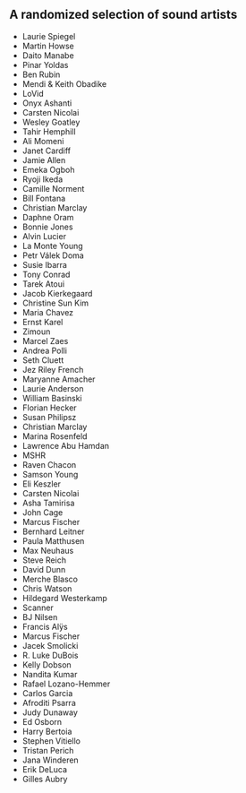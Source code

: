 ## A randomized selection of sound artists
- Laurie Spiegel
- Martin Howse
- Daito Manabe
- Pinar Yoldas
- Ben Rubin
- Mendi & Keith Obadike
- LoVid
- Onyx Ashanti
- Carsten Nicolai
- Wesley Goatley
- Tahir Hemphill
- Ali Momeni
- Janet Cardiff
- Jamie Allen
- Emeka Ogboh
- Ryoji Ikeda
- Camille Norment 
- Bill Fontana
- Christian Marclay
- Daphne Oram
- Bonnie Jones
- Alvin Lucier
- La Monte Young
- Petr Válek Doma
- Susie Ibarra
- Tony Conrad
- Tarek Atoui
- Jacob Kierkegaard
- Christine Sun Kim
- Maria Chavez
- Ernst Karel
- Zimoun
- Marcel Zaes
- Andrea Polli
- Seth Cluett
- Jez Riley French
- Maryanne Amacher
- Laurie Anderson
- William Basinski
- Florian Hecker
- Susan Philipsz
- Christian Marclay
- Marina Rosenfeld
- Lawrence Abu Hamdan
- MSHR
- Raven Chacon
- Samson Young
- Eli Keszler
- Carsten Nicolai
- Asha Tamirisa
- John Cage
- Marcus Fischer
- Bernhard Leitner
- Paula Matthusen
- Max Neuhaus
- Steve Reich
- David Dunn
- Merche Blasco
- Chris Watson
- Hildegard Westerkamp
- Scanner
- BJ Nilsen
- Francis Alÿs
- Marcus Fischer
- Jacek Smolicki
- R. Luke DuBois
- Kelly Dobson
- Nandita Kumar
- Rafael Lozano-Hemmer
- Carlos Garcia
- Afroditi Psarra
- Judy Dunaway
- Ed Osborn
- Harry Bertoia
- Stephen Vitiello
- Tristan Perich
- Jana Winderen
- Erik DeLuca
- Gilles Aubry
